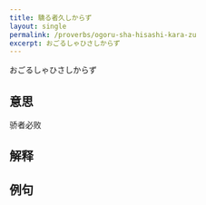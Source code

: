 ```yaml
---
title: 驕る者久しからず
layout: single
permalink: /proverbs/ogoru-sha-hisashi-kara-zu
excerpt: おごるしゃひさしからず
---
```


おごるしゃひさしからず

## 意思

骄者必败

## 解释

## 例句

